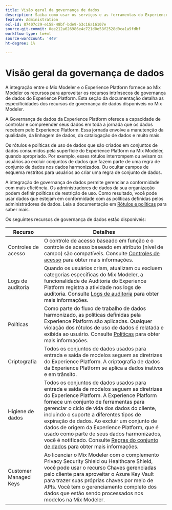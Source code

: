 ```yaml
---
title: Visão geral da governança de dados
description: Saiba como usar os serviços e as ferramentas do Experience Platform que permitem controlar os dados de experiência coletados. Assim, você cumpre com suas práticas comerciais, suas obrigações legais e seu processo de desenvolvimento.
feature: Administration
exl-id: 87407c29-e158-48bf-bde9-b3c16a16107e
source-git-commit: 0ee212a626986e4c721d0e58f2528d0ca1a9fdbf
workflow-type: tm+mt
source-wordcount: '449'
ht-degree: 1%

---
```


# Visão geral da governança de dados

A integração entre o Mix Modeler e o Experience Platform fornece ao Mix Modeler os recursos para aproveitar os recursos intrínsecos de governança de dados do Experience Platform. Esta seção da documentação detalha as especificidades dos recursos de governança de dados disponíveis no Mix Modeler.

A Governança de dados da Experience Platform oferece a capacidade de controlar e compreender seus dados em toda a jornada que os dados recebem pelo Experience Platform. Essa jornada envolve a manutenção da qualidade, da linhagem de dados, da catalogação de dados e muito mais.

Os rótulos e políticas de uso de dados que são criados em conjuntos de dados consumidos pela superfície do Experience Platform na Mix Modeler, quando apropriado. Por exemplo, esses rótulos interrompem ou avisam os usuários ao excluir conjuntos de dados que fazem parte de uma regra de conjunto de dados nos dados harmonizados. Ou ocultar campos de esquema restritos para usuários ao criar uma regra de conjunto de dados.

A integração de governança de dados permite gerenciar a conformidade com mais eficiência. Os administradores de dados da sua organização podem definir políticas de restrição de uso. Como resultado, você pode usar dados que estejam em conformidade com as políticas definidas pelos administradores de dados. Leia a documentação em [Rótulos e políticas](https://experienceleague.adobe.com/en/docs/analytics-platform/using/cja-dataviews/data-governance) para saber mais.

Os seguintes recursos de governança de dados estão disponíveis:

| Recurso | Detalhes |
|---|---|
| Controles de acesso | O controle de acesso baseado em função e o controle de acesso baseado em atributo (nível de campo) são compatíveis. Consulte [Controles de acesso](access-controls.md) para obter mais informações. |
| Logs de auditoria | Quando os usuários criam, atualizam ou excluem categorias específicas do Mix Modeler, a funcionalidade de Auditoria do Experience Platform registra a atividade nos logs de auditoria. Consulte [Logs de auditoria](audit-logs.md) para obter mais informações. |
| Políticas | Como parte do fluxo de trabalho de dados harmonizado, as políticas definidas pela Experience Platform são aplicadas. Qualquer violação dos rótulos de uso de dados é relatada e exibida ao usuário. Consulte [Políticas](policies.md) para obter mais informações. |
| Criptografia | Todos os conjuntos de dados usados para entrada e saída de modelos seguem as diretrizes do Experience Platform. A criptografia de dados da Experience Platform se aplica a dados inativos e em trânsito. |
| Higiene de dados | Todos os conjuntos de dados usados para entrada e saída de modelos seguem as diretrizes do Experience Platform. A Experience Platform fornece um conjunto de ferramentas para gerenciar o ciclo de vida dos dados do cliente, incluindo o suporte a diferentes tipos de expiração de dados. Ao excluir um conjunto de dados de origem da Experience Platform, que é usado como parte de seus dados harmonizados, você é notificado. Consulte [Regras do conjunto de dados](/help/harmonize-data/dataset-rules.md) para obter mais informações. |
| Customer Managed Keys | Ao licenciar o Mix Modeler com o complemento Privacy Security Shield ou Healthcare Shield, você pode usar o recurso Chaves gerenciadas pelo cliente para aproveitar o Azure Key Vault para trazer suas próprias chaves por meio de APIs. Você tem o gerenciamento completo dos dados que estão sendo processados nos modelos na Mix Modeler. |
